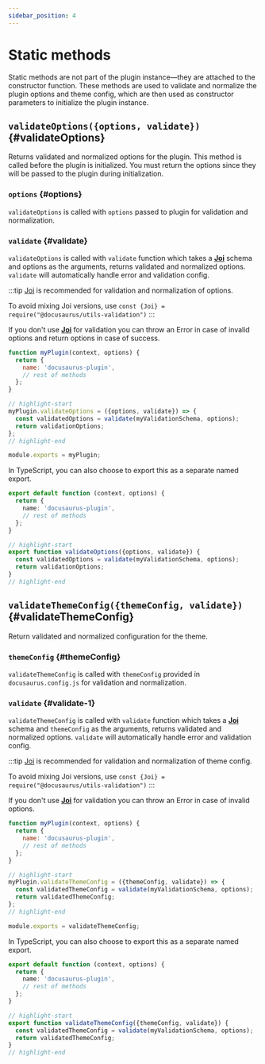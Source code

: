 ```yaml
---
sidebar_position: 4
---
```


# Static methods

Static methods are not part of the plugin instance—they are attached to the constructor function. These methods are used to validate and normalize the plugin options and theme config, which are then used as constructor parameters to initialize the plugin instance.

## `validateOptions({options, validate})` {#validateOptions}

Returns validated and normalized options for the plugin. This method is called before the plugin is initialized. You must return the options since they will be passed to the plugin during initialization.

### `options` {#options}

`validateOptions` is called with `options` passed to plugin for validation and normalization.

### `validate` {#validate}

`validateOptions` is called with `validate` function which takes a [**Joi**](https://www.npmjs.com/package/joi) schema and options as the arguments, returns validated and normalized options. `validate` will automatically handle error and validation config.

:::tip
[Joi](https://www.npmjs.com/package/joi) is recommended for validation and normalization of options.

To avoid mixing Joi versions, use `const {Joi} = require("@docusaurus/utils-validation")`
:::

If you don't use [**Joi**](https://www.npmjs.com/package/joi) for validation you can throw an Error in case of invalid options and return options in case of success.

```js title="my-plugin/src/index.js"
function myPlugin(context, options) {
  return {
    name: 'docusaurus-plugin',
    // rest of methods
  };
}

// highlight-start
myPlugin.validateOptions = ({options, validate}) => {
  const validatedOptions = validate(myValidationSchema, options);
  return validationOptions;
};
// highlight-end

module.exports = myPlugin;
```

In TypeScript, you can also choose to export this as a separate named export.

```ts title="my-plugin/src/index.ts"
export default function (context, options) {
  return {
    name: 'docusaurus-plugin',
    // rest of methods
  };
}

// highlight-start
export function validateOptions({options, validate}) {
  const validatedOptions = validate(myValidationSchema, options);
  return validationOptions;
}
// highlight-end
```

## `validateThemeConfig({themeConfig, validate})` {#validateThemeConfig}

Return validated and normalized configuration for the theme.

### `themeConfig` {#themeConfig}

`validateThemeConfig` is called with `themeConfig` provided in `docusaurus.config.js` for validation and normalization.

### `validate` {#validate-1}

`validateThemeConfig` is called with `validate` function which takes a [**Joi**](https://www.npmjs.com/package/joi) schema and `themeConfig` as the arguments, returns validated and normalized options. `validate` will automatically handle error and validation config.

:::tip
[Joi](https://www.npmjs.com/package/joi) is recommended for validation and normalization of theme config.

To avoid mixing Joi versions, use `const {Joi} = require("@docusaurus/utils-validation")`
:::

If you don't use [**Joi**](https://www.npmjs.com/package/joi) for validation you can throw an Error in case of invalid options.

```js title="my-theme/src/index.js"
function myPlugin(context, options) {
  return {
    name: 'docusaurus-plugin',
    // rest of methods
  };
}

// highlight-start
myPlugin.validateThemeConfig = ({themeConfig, validate}) => {
  const validatedThemeConfig = validate(myValidationSchema, options);
  return validatedThemeConfig;
};
// highlight-end

module.exports = validateThemeConfig;
```

In TypeScript, you can also choose to export this as a separate named export.

```ts title="my-theme/src/index.ts"
export default function (context, options) {
  return {
    name: 'docusaurus-plugin',
    // rest of methods
  };
}

// highlight-start
export function validateThemeConfig({themeConfig, validate}) {
  const validatedThemeConfig = validate(myValidationSchema, options);
  return validatedThemeConfig;
}
// highlight-end
```